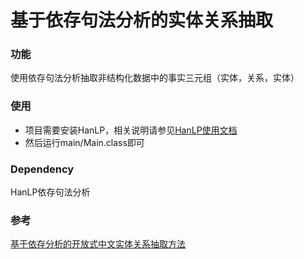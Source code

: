 # 基于依存句法分析的实体关系抽取

### 功能

使用依存句法分析抽取非结构化数据中的事实三元组（实体，关系，实体）

### 使用

* 项目需要安装HanLP，相关说明请参见[HanLP使用文档](http://hanlp.linrunsoft.com/doc.html)
* 然后运行main/Main.class即可

### Dependency

HanLP依存句法分析

### 参考

[基于依存分析的开放式中文实体关系抽取方法](http://www.docin.com/p-1715877509.html)
